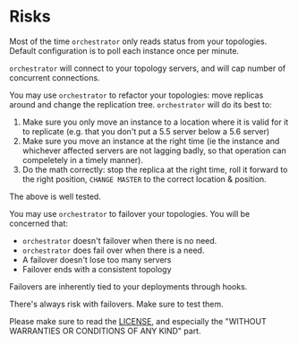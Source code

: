 # Risks

Most of the time `orchestrator` only reads status from your topologies. Default configuration is to poll each instance once per minute.

`orchestrator` will connect to your topology servers, and will cap number of concurrent connections.

You may use `orchestrator` to refactor your topologies: move replicas around and change the replication tree. `orchestrator` will do its best to:

1. Make sure you only move an instance to a location where it is valid for it to replicate (e.g. that you don't put a 5.5 server below a 5.6 server)
2. Make sure you move an instance at the right time (ie the instance and whichever affected servers are not lagging badly, so that operation can compeletely in a timely manner).
3. Do the math correctly: stop the replica at the right time, roll it forward to the right position, `CHANGE MASTER` to the correct location & position.

The above is well tested.

You may use `orchestrator` to failover your topologies. You will be concerned that:

- `orchestrator` doesn't failover when there is no need.
- `orchestrator` does fail over when there is a need.
- A failover doesn't lose too many servers
- Failover ends with a consistent topology

Failovers are inherently tied to your deployments through hooks.

There's always risk with failovers. Make sure to test them.

Please make sure to read the [LICENSE](https://github.com/openark/orchestrator/blob/master/LICENSE), and especially the "WITHOUT WARRANTIES OR CONDITIONS OF ANY KIND" part.
